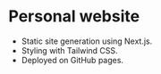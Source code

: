 # Personal website

- Static site generation using Next.js.
- Styling with Tailwind CSS.
- Deployed on GitHub pages.
